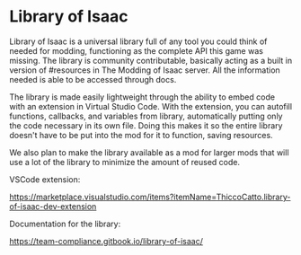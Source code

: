 # Library of Isaac

Library of Isaac is a universal library full of any tool you could think of needed for modding, functioning as the complete API this game was missing. The library is community contributable, basically acting as a built in version of #resources in The Modding of Isaac server. All the information needed is able to be accessed through docs.

The library is made easily lightweight through the ability to embed code with an extension in Virtual Studio Code. With the extension, you can autofill functions, callbacks, and variables from library, automatically putting only the code necessary in its own file. Doing this makes it so the entire library doesn't have to be put into the mod for it to function, saving resources.

We also plan to make the library available as a mod for larger mods that will use a lot of the library to minimize the amount of reused code.

VSCode extension:

https://marketplace.visualstudio.com/items?itemName=ThiccoCatto.library-of-isaac-dev-extension

Documentation for the library:

https://team-compliance.gitbook.io/library-of-isaac/
